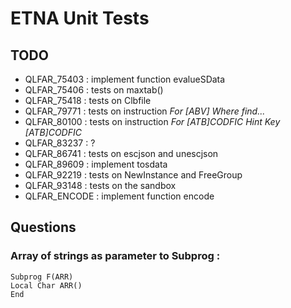 # ETNA Unit Tests

## TODO
- QLFAR_75403 : implement function evalueSData
- QLFAR_75406 : tests on  maxtab()
- QLFAR_75418 : tests on Clbfile
- QLFAR_79771 : tests on instruction *For [ABV] Where find...*
- QLFAR_80100 : tests on instruction *For [ATB]CODFIC Hint Key [ATB]CODFIC*
- QLFAR_83237 : ?
- QLFAR_86741 : tests on escjson and unescjson
- QLFAR_89609 : implement tosdata
- QLFAR_92219 : tests on NewInstance and FreeGroup
- QLFAR_93148 : tests on the sandbox
- QLFAR_ENCODE : implement function encode

## Questions
### Array of strings as parameter to Subprog :
``` 
Subprog F(ARR)
Local Char ARR()
End
``` 
